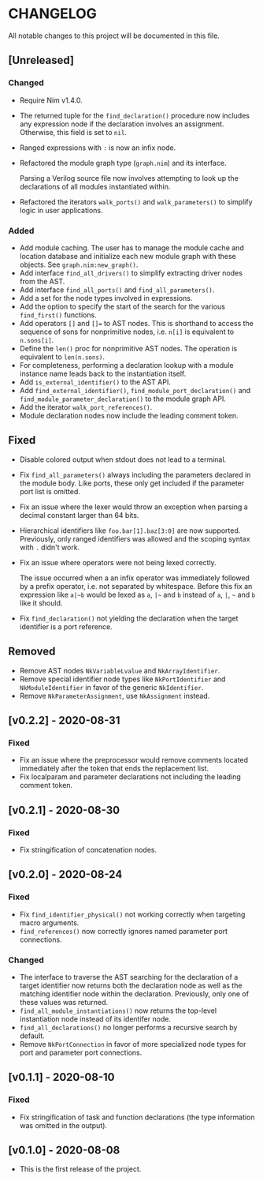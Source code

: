 # CHANGELOG

All notable changes to this project will be documented in this file.

## [Unreleased]

### Changed

- Require Nim v1.4.0.
- The returned tuple for the `find_declaration()` procedure now includes any
  expression node if the declaration involves an assignment. Otherwise, this
  field is set to `nil`.
- Ranged expressions with `:` is now an infix node.
- Refactored the module graph type (`graph.nim`) and its interface.

  Parsing a Verilog source file now involves attempting to look up the
  declarations of all modules instantiated within.
- Refactored the iterators `walk_ports()` and `walk_parameters()` to simplify
  logic in user applications.

### Added

- Add module caching. The user has to manage the module cache and location
  database and initialize each new module graph with these objects. See
  `graph.nim:new_graph()`.
- Add interface `find_all_drivers()` to simplify extracting driver nodes from
  the AST.
- Add interface `find_all_ports()` and `find_all_parameters()`.
- Add a set for the node types involved in expressions.
- Add the option to specify the start of the search for the various
  `find_first()` functions.
- Add operators `[]` and `[]=` to AST nodes. This is shorthand to access the
  sequence of sons for nonprimitive nodes, i.e. `n[i]` is equivalent to
  `n.sons[i]`.
- Define the `len()` proc for nonprimitive AST nodes. The operation is
  equivalent to `len(n.sons)`.
- For completeness, performing a declaration lookup with a module instance name
  leads back to the instantiation itself.
- Add `is_external_identifier()` to the AST API.
- Add `find_external_identifier()`, `find_module_port_declaration()` and
  `find_module_parameter_declaration()` to the module graph API.
- Add the iterator `walk_port_references()`.
- Module declaration nodes now include the leading comment token.

## Fixed

- Disable colored output when stdout does not lead to a terminal.
- Fix `find_all_parameters()` always including the parameters declared in the
  module body. Like ports, these only get included if the parameter port list is
  omitted.
- Fix an issue where the lexer would throw an exception when parsing a decimal
  constant larger than 64 bits.
- Hierarchical identifiers like `foo.bar[1].baz[3:0]` are now supported.
  Previously, only ranged identifiers was allowed and the scoping syntax with
  `.` didn't work.
- Fix an issue where operators were not being lexed correctly.

  The issue occurred when a an infix operator was immediately followed by a
  prefix operator, i.e. not separated by whitespace. Before this fix an
  expression like `a|~b` would be lexed as `a`, `|~` and `b` instead of `a`,
  `|`, `~` and `b` like it should.
- Fix `find_declaration()` not yielding the declaration when the target
  identifier is a port reference.

## Removed

- Remove AST nodes `NkVariableLvalue` and `NkArrayIdentifier`.
- Remove special identifier node types like `NkPortIdentifier` and
  `NkModuleIdentifier` in favor of the generic `NkIdentifier`.
- Remove `NkParameterAssignment`, use `NkAssignment` instead.

## [v0.2.2] - 2020-08-31

### Fixed

- Fix an issue where the preprocessor would remove comments located immediately
  after the token that ends the replacement list.
- Fix localparam and parameter declarations not including the leading comment
  token.

## [v0.2.1] - 2020-08-30

### Fixed

- Fix stringification of concatenation nodes.

## [v0.2.0] - 2020-08-24

### Fixed

- Fix `find_identifier_physical()` not working correctly when targeting macro
  arguments.
- `find_references()` now correctly ignores named parameter port connections.

### Changed

- The interface to traverse the AST searching for the declaration of a target
  identifier now returns both the declaration node as well as the matching
  identifier node within the declaration. Previously, only one of these values
  was returned.
- `find_all_module_instantiations()` now returns the top-level instantiation
  node instead of its identifer node.
- `find_all_declarations()` no longer performs a recursive search by default.
- Remove `NkPortConnection` in favor of more specialized node types for port and
  parameter port connections.

## [v0.1.1] - 2020-08-10

### Fixed

- Fix stringification of task and function declarations (the type information
  was omitted in the output).

## [v0.1.0] - 2020-08-08

- This is the first release of the project.
